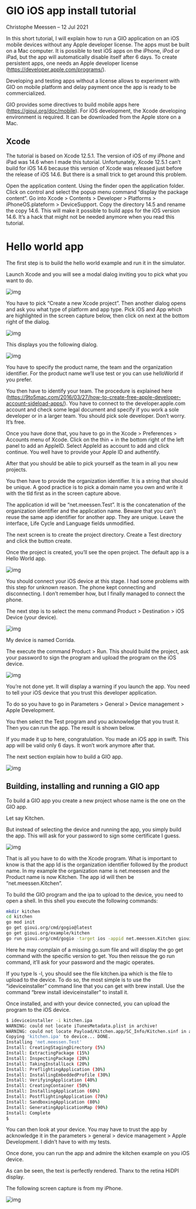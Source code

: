 # GIO iOS app install tutorial

Christophe Meessen – 12 Jul 2021

In this short tutorial, I will explain how to run a GIO application on an iOS mobile devices without any Apple developer license. The apps must be built on a Mac computer. It is possible to test iOS apps on the iPhone, iPod or iPad, but the app will automatically disable itself after 6 days. To create persistent apps, one needs an Apple developer license (https://developer.apple.com/programs/).

Developing and testing apps without a license allows to experiment with GIO on mobile platform and delay payment once the app is ready to be commercialized. 

GIO provides some directives to build mobile apps here (https://gioui.org/doc/mobile). For iOS development, the Xcode developing environment is required. It can be downloaded from the Apple store on a Mac.  

## Xcode

The tutorial is based on Xcode 12.5.1. The version of iOS of my iPhone and iPad was 14.6 when I made this tutorial. Unfortunately, Xcode 12.5.1 can’t build for iOS 14.6 because this version of Xcode was released just before the release of iOS 14.6. But there is a small trick to get around this problem. 

Open the application content. Using the finder open the application folder. Click on control and select the popup menu command “display the package content”. Go into Xcode > Contents > Developer > Platforms > iPhoneOS.plateform > DeviceSupport. Copy the directory 14.5 and rename the copy 14.6.  This will make it possible to build apps for the iOS version 14.6. It’s a hack that might not be needed anymore when you read this tutorial. 

# Hello world app

The first step is to build the hello world example and run it in the simulator. 

Launch Xcode and you will see a modal dialog inviting you to pick what you want to do. 

![img](img/lu460635gegk_tmp_b48b84f2e0dd491c.gif)



You have to pick “Create a new Xcode project”.  Then another dialog opens and ask you what type of platform and app type. Pick iOS and App which are highlighted in the screen capture below, then click on next at the bottom right of the dialog.



![img](img/lu460635gegk_tmp_bfdc717e9cd5f1ad.jpg)



This displays you the following dialog.

![img](img/lu460635gegk_tmp_c24f25f285b4da7b.jpg)



You have to specify the product name, the team and the organization identifier.  For the product name we’ll use test or you can use helloWorld if you prefer. 

You then have to identify your team.  The procedure is explained here (https://9to5mac.com/2016/03/27/how-to-create-free-apple-developer-account-sideload-apps/). You have to connect to the developer.apple.com account and check some legal document and specify if you work a sole developer or in a larger team. You should pick sole developer. Don’t worry. It’s free. 

Once you have done that, you have to go in the Xcode > Preferences > Accounts menu of Xcode. Click on the thin + in the bottom right of the left panel to add an AppleID. Select AppleId as account to add and click continue. You well have to provide your Apple ID and authentify. 

After that you should be able to pick yourself as the team in all you new projects. 

You then have to provide the organization identifier. It is a string that should be unique. A good practice is to pick a domain name you own and write it with the tld first as in the screen capture above. 

The application id will be “net.meessen.Test”. It is the concatenation of the organization identifier and the application name. Beware that you can’t reuse the same app identifier for another app. They are unique.  Leave the interface, Life Cycle and Language fields unmodified. 

The next screen is to create the project directory. Create a Test directory and click the button create. 

Once the project is created, you’ll see the open project. The default app is a Hello World app. 

![img](img/lu460635gegk_tmp_4a7d29236f9e176f.jpg)

You should connect your iOS device at this stage. I had some problems with this step for unknown reason. The phone kept connecting and disconnecting. I don’t remember how, but I finally managed to connect the phone. 

The next step is to select the menu command Product > Destination > iOS Device (your device). 

![img](img/lu460635gegk_tmp_156d53519c2ebc4a.png)

My device is named Corrida. 

The execute the command Product > Run. This should build the project, ask your password to sign the program and upload the program on the iOS device. 

![img](img/lu460635gegk_tmp_4a0d6e3adcafdfe0.png)

You’re not done yet. It will display a warning if you launch the app. You need to tell your iOS device that you trust this developer application. 

To do so you have to go in Parameters > General > Device management > Apple Development.

You then select the Test program and you acknowledge that you trust it. Then you can run the app. The result is shown below. 

If you made it up to here, congratulation. You made an iOS app in swift. This app will be valid only 6 days. It won’t work anymore after that.

The next section explain how to build a GIO app.

![img](img/lu460635gegk_tmp_f4505695bccc75f0.png)

## Building, installing and running a GIO app

To build a GIO app you create a new project whose name is the one on the GIO app. 

Let say Kitchen. 

But instead of selecting the device and running the app, you simply build the app. This will ask for your password to sign some certificate I guess. 

![img](img/lu460635gegk_tmp_9b3504986e0bc619.jpg)

That is all you have to do with the Xcode program. What is important to know is that the app Id is the organization identifier followed by the product name. In my example the organization name is net.meessen and the Product name is now Kitchen. The app id will then be “net.meessen.Kitchen”.

To build the GIO program and the ipa to upload to the device, you need to open a shell. In this shell you execute the following commands:

```bash
mkdir kitchen
cd kitchen
go mod init
go get gioui.org/cmd/gogio@latest
go get gioui.org/example/kitchen
go run gioui.org/cmd/gogio -target ios -appid net.meessen.Kitchen gioui.org/example/kitchen
```

Here he may complain of a missing go.sum file and will display the go get command with the specific version to get. You then reissue the go run command, it’ll ask for your password and the magic operates. 

If you type ls -l, you should see the file kitchen.ipa which is the file to upload to the device. To do so, the most simple is to use the “ideviceinstaller” command line that you can get with brew install. Use the command “brew install ideviceinstaller” to install it. 

Once installed, and with your device connected, you can upload the program to the iOS device. 

```bash
$ ideviceinstaller -i kitchen.ipa 
WARNING: could not locate iTunesMetadata.plist in archive!
WARNING: could not locate Payload/Kitchen.app/SC_Info/Kitchen.sinf in archive!
Copying 'kitchen.ipa' to device... DONE.
Installing 'net.meessen.Test'
Install: CreatingStagingDirectory (5%)
Install: ExtractingPackage (15%)
Install: InspectingPackage (20%)
Install: TakingInstallLock (20%)
Install: PreflightingApplication (30%)
Install: InstallingEmbeddedProfile (30%)
Install: VerifyingApplication (40%)
Install: CreatingContainer (50%)
Install: InstallingApplication (60%)
Install: PostflightingApplication (70%)
Install: SandboxingApplication (80%)
Install: GeneratingApplicationMap (90%)
Install: Complete
$ 
```

You can then look at your device. You may have to trust the app by acknowledge it in the parameters > general > device management > Apple Development. I didn’t have to with my tests. 

Once done, you can run the app and admire the kitchen example on you iOS device. 

As can be seen, the text is perfectly rendered. Thanx to the retina HiDPI display. 

The following screen capture is from my iPhone.

![img](img/lu460635gegk_tmp_18f8b36a115764b9.png)

